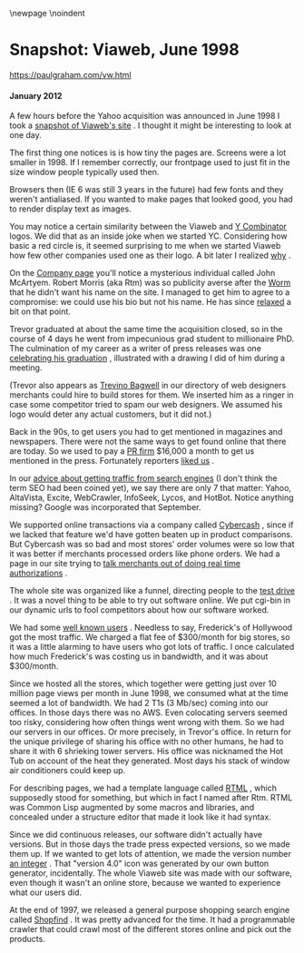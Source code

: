 \newpage
\noindent

Snapshot: Viaweb, June 1998
===========================


  

<https://paulgraham.com/vw.html>
  

#### January 2012


  

  

 A few hours before the Yahoo acquisition was announced in June 1998
I took a
 [snapshot of Viaweb's
site](http://ycombinator.com/viaweb) 
 . I thought it might be interesting to look at one day.
   

  

 The first thing one notices is is how tiny the pages are. Screens
were a lot smaller in 1998\. If I remember correctly, our frontpage
used to just fit in the size window people typically used then.
   

  

 Browsers then (IE 6 was still 3 years in the future) had few fonts
and they weren't antialiased. If you wanted to make pages that
looked good, you had to render display text as images.
   

  

 You may notice a certain similarity between the Viaweb and
 [Y Combinator](http://ycombinator.com) 
 logos. We did that
as an inside joke when we started YC. Considering how basic a red
circle is, it seemed surprising to me when we started Viaweb how
few other companies used one as their logo. A bit later I realized
 [why](https://paulgraham.com/zero.html) 
 .
   

  

 On the
 [Company
page](http://www.ycombinator.com/viaweb/com.html) 
 you'll notice a mysterious individual called John McArtyem.
Robert Morris (aka Rtm) was so publicity averse after the
 [Worm](http://en.wikipedia.org/wiki/Morris_worm) 
 that he
didn't want his name on the site. I managed to get him to agree
to a compromise: we could use his bio but not his name. He has
since
 [relaxed](http://ycombinator.com/people.html) 
 a bit
on that point.
   

  

 Trevor graduated at about the same time the acquisition closed, so in the
course of 4 days he went from impecunious grad student to millionaire
PhD. The culmination of my career as a writer of press releases
was one
 [celebrating
his graduation](http://ycombinator.com/viaweb/trevor.html) 
 , illustrated with a drawing I did of him during
a meeting.
   

  

 (Trevor also appears as
 [Trevino
Bagwell](http://ycombinator.com/viaweb/tlbwebdesign.html) 
 in our directory of web designers merchants could hire
to build stores for them. We inserted him as a ringer in case some
competitor tried to spam our web designers. We assumed his logo
would deter any actual customers, but it did not.)
   

  

 Back in the 90s, to get users you had to get mentioned in magazines
and newspapers. There were not the same ways to get found online
that there are today. So we used to pay a
 [PR
firm](https://paulgraham.com/submarine.html) 
 $16,000 a month to get us mentioned in the press. Fortunately
reporters
 [liked
us](http://ycombinator.com/viaweb/presquot.html) 
 .
   

  

 In our
 [advice about
getting traffic from search engines](http://ycombinator.com/viaweb/se.html) 
 (I don't think the term SEO
had been coined yet), we say there are only 7 that matter: Yahoo,
AltaVista, Excite, WebCrawler, InfoSeek, Lycos, and HotBot. Notice
anything missing? Google was incorporated that September.
   

  

 We supported online transactions via a company called
 [Cybercash](http://en.wikipedia.org/wiki/CyberCash,_Inc.) 
 ,
since if we lacked that feature we'd have gotten beaten up in product
comparisons. But Cybercash was so bad and most stores' order volumes
were so low that it was better if merchants processed orders like phone orders. We had a page in our site trying to
 [talk merchants
out of doing real time authorizations](http://www.ycombinator.com/viaweb/cybercash.html) 
 .
   

  

 The whole site was organized like a funnel, directing people to the
 [test drive](http://ycombinator.com/viaweb/tesdriv.html) 
 .
It was a novel thing to be able to try out software online. We put
cgi\-bin in our dynamic urls to fool competitors about how our
software worked.
   

  

 We had some
 [well
known users](http://ycombinator.com/viaweb/us.html) 
 . Needless to say, Frederick's of Hollywood got the
most traffic. We charged a flat fee of $300/month for big stores,
so it was a little alarming to have users who got lots of traffic.
I once calculated how much Frederick's was costing us in bandwidth,
and it was about $300/month.
   

  

 Since we hosted all the stores, which together were getting just
over 10 million page views per month in June 1998, we consumed what
at the time seemed a lot of bandwidth. We had 2 T1s (3 Mb/sec)
coming into our offices. In those days there was no AWS. Even
colocating servers seemed too risky, considering how often things
went wrong with them. So we had our servers in our offices. Or
more precisely, in Trevor's office. In return for the unique
privilege of sharing his office with no other humans, he had to
share it with 6 shrieking tower servers. His office was nicknamed
the Hot Tub on account of the heat they generated. Most days his
stack of window air conditioners could keep up.
   

  

 For describing pages, we had a template language called
 [RTML](http://ycombinator.com/viaweb/rtml.html) 
 , which
supposedly stood for something, but which in fact I named after
Rtm. RTML was Common Lisp augmented by some macros and libraries,
and concealed under a structure editor that made it look like it
had syntax.
   

  

 Since we did continuous releases, our software didn't actually have
versions. But in those days the trade press expected versions, so
we made them up. If we wanted to get lots of attention, we made
the version number
 [an
integer](http://www.ycombinator.com/viaweb/rel4.html) 
 . That "version 4\.0" icon was generated by our own
button generator, incidentally. The whole Viaweb site was made
with our software, even though it wasn't an online store, because
we wanted to experience what our users did.
   

  

 At the end of 1997, we released a general purpose shopping search
engine called
 [Shopfind](http://ycombinator.com/viaweb/shoprel.html) 
 . It
was pretty advanced for the time. It had a programmable crawler
that could crawl most of the different stores online and pick out
the products.
   

  


